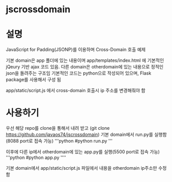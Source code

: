 # jscrossdomain

# 설명 
JavaScript for Padding(JSONP)를 이용하며 Cross-Domain 호출 예제 

기본 domain은 app 폴더에 있는 내용이며 app/templates/index.html 에 기본적인 jQeury 기반 ajax 코드 있음.
다른 domain은 otherdomain에 있는 내용으로 정적인 json을 돌려주는 구조임 
기본적인 코드는 python으로 작성되어 있으며, Flask package를 사용해서 구성 됨 

app/static/script.js 에서 cross-domain 호출시 ip 주소를 변경해줘야 함 


# 사용하기 
우선 해당 repo를 clone을 통해서 내려 받고 (git clone https://github.com/javaos74/jscrossdomain) 
기본 domain에서 run.py를 실행함 (8088 port로 접속 가능)
'''python
#python run.py 
''' 

이후에 다른 ip에서 otherdomain에 있는 app.py를 실행(5500 port로 접속 가능) 
'''python
#python app.py
''''

기본 domain에서 app/static/script.js 파일에서 내용을 otherdomain ip주소만 수정함 




